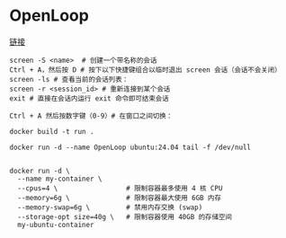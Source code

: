 # OpenLoop
[链接](https://medium.com/@fengjinghua68/openloop-depin%E9%A1%B9%E7%9B%AE%E4%B8%80%E9%94%AE%E8%84%9A%E6%9C%AC%E9%83%A8%E7%BD%B2%E6%95%99%E7%A8%8B%E6%8C%87%E5%8D%97-30a0e4fa0abe)

```shell
screen -S <name>  # 创建一个带名称的会话
Ctrl + A，然后按 D # 按下以下快捷键组合以临时退出 screen 会话（会话不会关闭）
screen -ls # 查看当前的会话列表：
screen -r <session_id> # 重新连接到某个会话
exit # 直接在会话内运行 exit 命令即可结束会话

Ctrl + A 然后按数字键（0-9）# 在窗口之间切换：

```

```shell
docker build -t run .

docker run -d --name OpenLoop ubuntu:24.04 tail -f /dev/null


docker run -d \
  --name my-container \
  --cpus=4 \                 # 限制容器最多使用 4 核 CPU
  --memory=6g \              # 限制容器最大使用 6GB 内存
  --memory-swap=6g \         # 禁用内存交换 (swap)
  --storage-opt size=40g \   # 限制容器使用 40GB 的存储空间
  my-ubuntu-container
```
